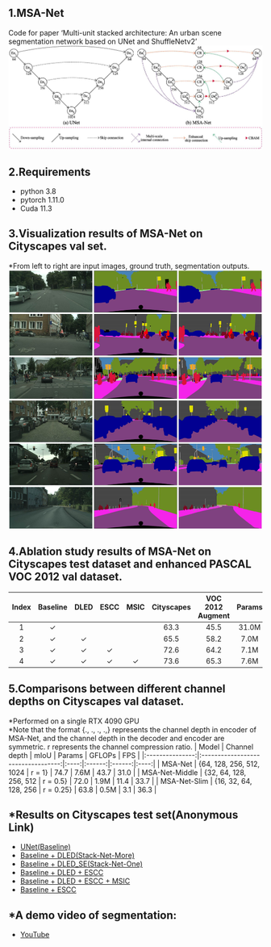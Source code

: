 ## 1.MSA-Net
Code for paper ‘Multi-unit stacked architecture: An urban scene segmentation network based on UNet and ShuffleNetv2’
![Image text](results/Fig.1.jpg)

## 2.Requirements
* python 3.8
* pytorch 1.11.0
* Cuda  11.3

## 3.Visualization results of MSA-Net on Cityscapes val set.
*From left to right are input images, ground truth, segmentation outputs.
![Image text](results/Fig.6.jpg)

## 4.Ablation study results of MSA-Net on Cityscapes test dataset and enhanced PASCAL VOC 2012 val dataset.
| Index | Baseline | DLED | ESCC | MSIC | Cityscapes | VOC 2012 Augment | Params |
|:-----:|:--------:|:----:|:----:|:----:|:----------:|:----------------:|:------:|
|   1   |     ✓    |      |      |      |    63.3    |       45.5       |  31.0M |
|   2   |     ✓    |   ✓  |      |      |    65.5    |       58.2       |  7.0M  |
|   3   |     ✓    |   ✓  |   ✓  |      |    72.6    |       64.2       |  7.1M  |
|   4   |     ✓    |   ✓  |   ✓  |   ✓  |    73.6    |       65.3       |  7.6M  |

## 5.Comparisons between different channel depths on Cityscapes val dataset. 
*Performed on a single RTX 4090 GPU
<br />*Note that the format {., ., ., .,} represents the channel depth in encoder of MSA-Net, and the channel depth in the decoder and encoder are symmetric. r represents the channel compression ratio.
|      Model      |            Channel depth           | mIoU | Params | GFLOPs |  FPS |
|:---------------:|:----------------------------------:|:----:|:------:|:------:|:----:|
|     MSA-Net    | {64, 128, 256, 512, 1024 \| r = 1} | 74.7 |  7.6M  |  43.7  | 31.0 |
| MSA-Net-Middle | {32, 64, 128, 256, 512 \| r = 0.5} | 72.0 |  1.9M  |  11.4  | 33.7 |
|  MSA-Net-Slim  | {16, 32, 64, 128, 256 \| r = 0.25} | 63.8 |  0.5M  |   3.1  | 36.3 |
## *Results on Cityscapes test set(Anonymous Link)
* [UNet(Baseline)](https://www.cityscapes-dataset.com/anonymous-results/?id=98b31a77d61d1ec3c42412c7cb7291c75fbb1b382dbdb40983c92aa0420e0526)
* [Baseline + DLED(Stack-Net-More)](https://www.cityscapes-dataset.com/anonymous-results/?id=2578bf048dfc01c61d0fb3da8f95473f3329dff55ae071549d26eb56ecff9ea4)
* [Baseline + DLED_SE(Stack-Net-One)](https://www.cityscapes-dataset.com/anonymous-results/?id=620bd8e0bd92281f046c1748f60a7b3b9db5d7b5aae96bb89dde7001ad37c4b2)
* [Baseline + DLED + ESCC](https://www.cityscapes-dataset.com/anonymous-results/?id=417cea22d2b0a4c138c908cae163ddc496ef42420edf763a408aee50ea15a64d)
* [Baseline + DLED + ESCC + MSIC](https://www.cityscapes-dataset.com/anonymous-results/?id=a962c6795c460027641a810a627ec30a8c52a4868eff7bf8f5f50a1b940f6a1b)
* [Baseline + ESCC](https://www.cityscapes-dataset.com/anonymous-results/?id=2bca6283315dfe057235e9fca9707a329719a879e7fc0ac0089791ab8adbb394)
## *A demo video of segmentation:
* [YouTube](https://youtube.com/shorts/_H0DLRKsO7Q?feature=share)
